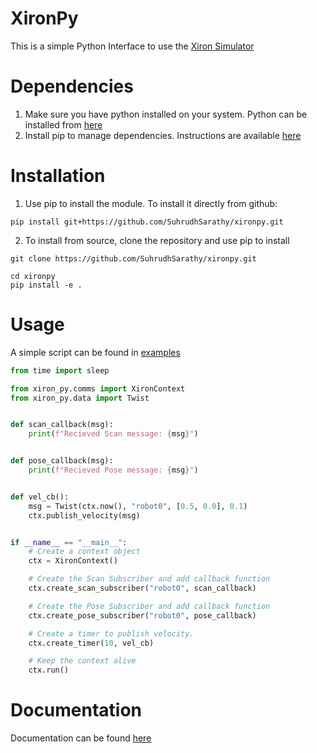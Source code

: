 # XironPy
This is a simple Python Interface to use the [Xiron Simulator](https://github.com/SuhrudhSarathy/xiron/tree/main)

# Dependencies
1. Make sure you have python installed on your system. Python can be installed from [here](https://www.python.org/downloads/)
2. Install pip to manage dependencies. Instructions are available [here](https://pip.pypa.io/en/stable/installation/)

# Installation
1. Use pip to install the module. To install it directly from github:
```
pip install git+https://github.com/SuhrudhSarathy/xironpy.git
```
2. To install from source, clone the repository and use pip to install
```
git clone https://github.com/SuhrudhSarathy/xironpy.git
```
```
cd xironpy
pip install -e .
```

# Usage
A simple script can be found in [examples](./src/xiron_py/examples/connection_test.py)

```python
from time import sleep

from xiron_py.comms import XironContext
from xiron_py.data import Twist


def scan_callback(msg):
    print(f"Recieved Scan message: {msg}")


def pose_callback(msg):
    print(f"Recieved Pose message: {msg}")


def vel_cb():
    msg = Twist(ctx.now(), "robot0", [0.5, 0.0], 0.1)
    ctx.publish_velocity(msg)


if __name__ == "__main__":
    # Create a context object
    ctx = XironContext()

    # Create the Scan Subscriber and add callback function
    ctx.create_scan_subscriber("robot0", scan_callback)

    # Create the Pose Subscriber and add callback function
    ctx.create_pose_subscriber("robot0", pose_callback)

    # Create a timer to publish velocity.
    ctx.create_timer(10, vel_cb)

    # Keep the context alive
    ctx.run()

```

# Documentation
Documentation can be found [here](https://suhrudhsarathy.github.io/xiron/user_guide/python_interface/)